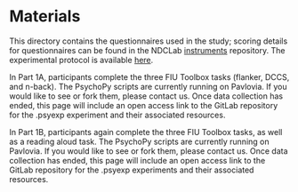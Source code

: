# Materials

This directory contains the questionnaires used in the study; scoring details for questionnaires can be found in the NDCLab [instruments](https://github.com/NDCLab/instruments) repository.  The experimental protocol is available [here](https://docs.google.com/document/d/1GbQX9MfEoItQd7eo2jlVVE1ROEUS3UkxSvJbzwnWoqs/edit).

In Part 1A, participants complete the three FIU Toolbox tasks (flanker, DCCS, and n-back). The PsychoPy scripts are currently running on Pavlovia.  If you would like to see or fork them, please contact us.  Once data collection has ended, this page will include an open access link to the GitLab repository for the .psyexp experiment and their associated resources.

In Part 1B, participants again complete the three FIU Toolbox tasks, as well as a reading aloud task. The PsychoPy scripts are currently running on Pavlovia.  If you would like to see or fork them, please contact us.  Once data collection has ended, this page will include an open access link to the GitLab repository for the .psyexp experiments and their associated resources.
